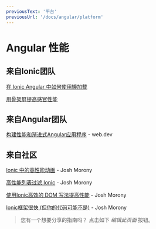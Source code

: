 ```yaml
---
previousText: '平台'
previousUrl: '/docs/angular/platform'
---
```


# Angular 性能

## 来自Ionic团队

[在 Ionic Angular 中如何使用懒加载](https://ionicframework.com/blog/how-to-lazy-load-in-ionic-angular/)

[用骨架屏提高感官性能](https://ionicframework.com/blog/improved-perceived-performance-with-skeleton-screens/)

## 来自Angular团队

[构建性能和渐进式Angular应用程序](https://web.dev/angular) - web.dev

## 来自社区

[Ionic 中的高性能动画](https://www.joshmorony.com/high-performance-animations-in-ionic/) - Josh Morony

[高性能列表过滤 Ionic](https://www.joshmorony.com/high-performance-list-filtering-in-ionic-2/) - Josh Morony

[使用Ionic高效的 DOM 写法提高性能](https://www.joshmorony.com/increasing-performance-with-efficient-dom-writes-in-ionic-2/) - Josh Morony

[Ionic框架很快 (但你的代码可能不是)](https://www.joshmorony.com/ionic-framework-is-fast-but-your-code-might-not-be/) - Josh Morony

> 您有一个想要分享的指南吗？ 点击如下 *编辑此页面* 按钮。